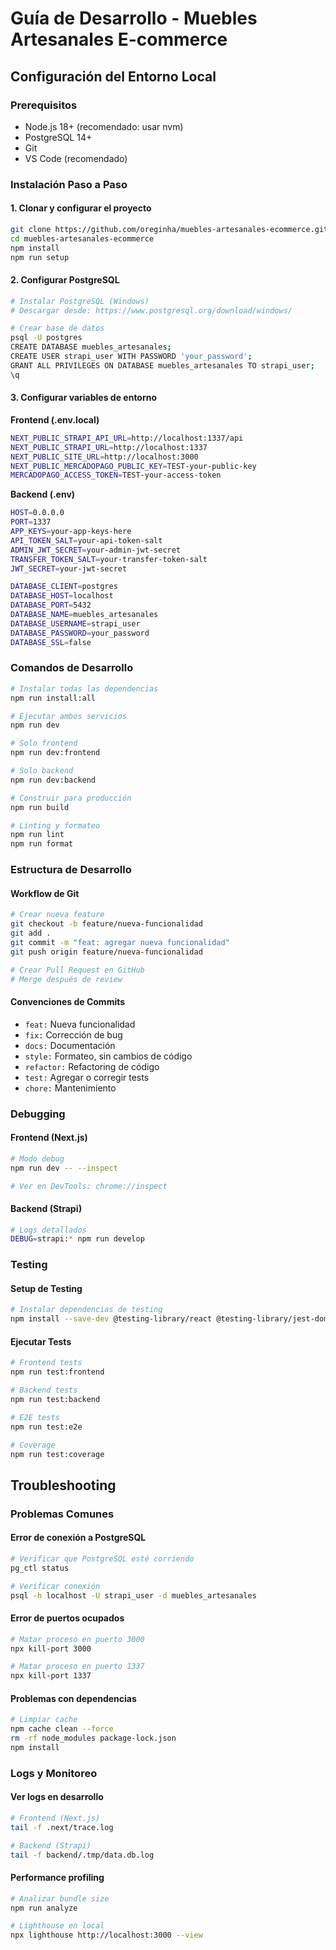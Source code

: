 # Guía de Desarrollo - Muebles Artesanales E-commerce

## Configuración del Entorno Local

### Prerequisitos
- Node.js 18+ (recomendado: usar nvm)
- PostgreSQL 14+
- Git
- VS Code (recomendado)

### Instalación Paso a Paso

#### 1. Clonar y configurar el proyecto
```bash
git clone https://github.com/oreginha/muebles-artesanales-ecommerce.git
cd muebles-artesanales-ecommerce
npm install
npm run setup
```

#### 2. Configurar PostgreSQL
```bash
# Instalar PostgreSQL (Windows)
# Descargar desde: https://www.postgresql.org/download/windows/

# Crear base de datos
psql -U postgres
CREATE DATABASE muebles_artesanales;
CREATE USER strapi_user WITH PASSWORD 'your_password';
GRANT ALL PRIVILEGES ON DATABASE muebles_artesanales TO strapi_user;
\q
```

#### 3. Configurar variables de entorno

**Frontend (.env.local)**
```bash
NEXT_PUBLIC_STRAPI_API_URL=http://localhost:1337/api
NEXT_PUBLIC_STRAPI_URL=http://localhost:1337
NEXT_PUBLIC_SITE_URL=http://localhost:3000
NEXT_PUBLIC_MERCADOPAGO_PUBLIC_KEY=TEST-your-public-key
MERCADOPAGO_ACCESS_TOKEN=TEST-your-access-token
```

**Backend (.env)**
```bash
HOST=0.0.0.0
PORT=1337
APP_KEYS=your-app-keys-here
API_TOKEN_SALT=your-api-token-salt
ADMIN_JWT_SECRET=your-admin-jwt-secret
TRANSFER_TOKEN_SALT=your-transfer-token-salt
JWT_SECRET=your-jwt-secret

DATABASE_CLIENT=postgres
DATABASE_HOST=localhost
DATABASE_PORT=5432
DATABASE_NAME=muebles_artesanales
DATABASE_USERNAME=strapi_user
DATABASE_PASSWORD=your_password
DATABASE_SSL=false
```

### Comandos de Desarrollo

```bash
# Instalar todas las dependencias
npm run install:all

# Ejecutar ambos servicios
npm run dev

# Solo frontend
npm run dev:frontend

# Solo backend
npm run dev:backend

# Construir para producción
npm run build

# Linting y formateo
npm run lint
npm run format
```

### Estructura de Desarrollo

#### Workflow de Git
```bash
# Crear nueva feature
git checkout -b feature/nueva-funcionalidad
git add .
git commit -m "feat: agregar nueva funcionalidad"
git push origin feature/nueva-funcionalidad

# Crear Pull Request en GitHub
# Merge después de review
```

#### Convenciones de Commits
- `feat:` Nueva funcionalidad
- `fix:` Corrección de bug
- `docs:` Documentación
- `style:` Formateo, sin cambios de código
- `refactor:` Refactoring de código
- `test:` Agregar o corregir tests
- `chore:` Mantenimiento

### Debugging

#### Frontend (Next.js)
```bash
# Modo debug
npm run dev -- --inspect

# Ver en DevTools: chrome://inspect
```

#### Backend (Strapi)
```bash
# Logs detallados
DEBUG=strapi:* npm run develop
```

### Testing

#### Setup de Testing
```bash
# Instalar dependencias de testing
npm install --save-dev @testing-library/react @testing-library/jest-dom jest jest-environment-jsdom
```

#### Ejecutar Tests
```bash
# Frontend tests
npm run test:frontend

# Backend tests
npm run test:backend

# E2E tests
npm run test:e2e

# Coverage
npm run test:coverage
```

## Troubleshooting

### Problemas Comunes

#### Error de conexión a PostgreSQL
```bash
# Verificar que PostgreSQL esté corriendo
pg_ctl status

# Verificar conexión
psql -h localhost -U strapi_user -d muebles_artesanales
```

#### Error de puertos ocupados
```bash
# Matar proceso en puerto 3000
npx kill-port 3000

# Matar proceso en puerto 1337
npx kill-port 1337
```

#### Problemas con dependencias
```bash
# Limpiar cache
npm cache clean --force
rm -rf node_modules package-lock.json
npm install
```

### Logs y Monitoreo

#### Ver logs en desarrollo
```bash
# Frontend (Next.js)
tail -f .next/trace.log

# Backend (Strapi)
tail -f backend/.tmp/data.db.log
```

#### Performance profiling
```bash
# Analizar bundle size
npm run analyze

# Lighthouse en local
npx lighthouse http://localhost:3000 --view
```

